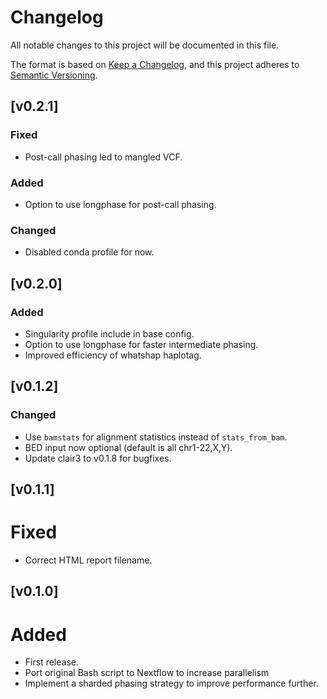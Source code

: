 # Changelog
All notable changes to this project will be documented in this file.

The format is based on [Keep a Changelog](https://keepachangelog.com/en/1.0.0/),
and this project adheres to [Semantic Versioning](https://semver.org/spec/v2.0.0.html).

## [v0.2.1]
### Fixed
- Post-call phasing led to mangled VCF.
### Added
- Option to use longphase for post-call phasing.
### Changed
- Disabled conda profile for now.

## [v0.2.0]
### Added
- Singularity profile include in base config.
- Option to use longphase for faster intermediate phasing.
- Improved efficiency of whatshap haplotag.

## [v0.1.2]
### Changed
* Use `bamstats` for alignment statistics instead of `stats_from_bam`.
* BED input now optional (default is all chr1-22,X,Y).
* Update clair3 to v0.1.8 for bugfixes.

## [v0.1.1]
# Fixed
* Correct HTML report filename.

## [v0.1.0]
# Added
* First release.
* Port original Bash script to Nextflow to increase parallelism
* Implement a sharded phasing strategy to improve performance further.

